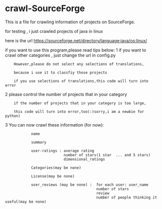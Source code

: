 # crawl-SourceForge

This is a file for crawling information of projects on SourceForge.

for testing , i just crawled projects of java in linux 

here is the url https://sourceforge.net/directory/language:java/os:linux/

if you want to use this program,please read tips below:
1
        if you want to crawl other categories , just change the url in config.py

        However,please do not select any selections of translations,
        
        because i use it to classfiy those projects

        if you use selections of translations,this code will turn into error

2
        please control the number of projects that in your category
        
        if the number of projects that in your category is too large,
        
        this code will turn into error,too(:)sorry,i am a newbie for python)


3
        You can now crawl these information (for now):

                name

                summary

                user-ratings : average rating
                               number of stars(1 star  ... and 5 stars)
                               dimensional_ratings

                Categories(may be none)

                License(may be none)

                user_reviews (may be none) :  for each user: user_name
                                              number of stars
                                              review
                                              number of people thinking it useful(may be none)

